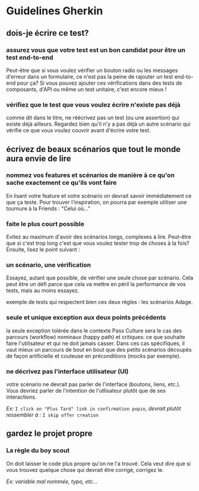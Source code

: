# Guidelines Gherkin

## dois-je écrire ce test?

### assurez vous que votre test est un bon candidat pour être un test end-to-end

Peut-être que si vous voulez vérifier un bouton radio ou les messages d'erreur dans un formulaire, ce n'est pas la peine de rajouter un test end-to-end pour ça? Si vous pouvez ajouter ces vérifications dans des tests de composants, d'API ou même un test unitaire, c'est encore mieux !

### vérifiez que le test que vous voulez écrire n'existe pas déjà

comme dit dans le titre, ne réécrivez pas un test (ou une assertion) qui existe déjà ailleurs. Regardez bien qu'il n'y a pas déjà un autre scénario qui vérifie ce que vous voulez couvrir avant d'écrire votre test.

## écrivez de beaux scénarios que tout le monde aura envie de lire

### nommez vos features et scénarios de manière à ce qu'on sache exactement ce qu'ils vont faire

En lisant votre feature et votre scénario on devrait savoir immédiatement ce que ça teste.
Pour trouver l'inspiration, on pourra par exemple utiliser une tournure à la Friends : "Celui où..."

### faite le plus court possible

Evitez au maximum d'avoir des scénarios longs, complexes à lire. Peut-être que si c'est trop long c'est que vous voulez tester trop de choses à la fois? Ensuite, lisez le point suivant :

### un scénario, une vérification

Essayez, autant que possible, de vérifier une seule chose par scénario. Cela peut être un défi parce que cela va mettre en péril la performance de vos tests, mais au moins essayez.

exemple de tests qui respectent bien ces deux règles : les scénarios Adage.

### seule et unique exception aux deux points précédents

la seule exception tolérée dans le contexte Pass Culture sera le cas des parcours (workflow) nominaux (happy path) et critiques: ce que souhaite faire l'utilisateur et qui ne doit jamais casser. Dans ces cas spécifiques, il vaut mieux un parcours de bout en bout que des petits scénarios découpés de façon artificielle et couteuse en préconditions (mocks par exemple).

### ne décrivez pas l'interface utilisateur (UI)

votre scénario ne devrait pas parler de l'interface (boutons, liens, etc.). Vous devriez parler de l'intention de l'utlisateur plutôt que de ses interactions.

_Ex:_ `I click on "Plus Tard" link in confirmation popin`_, devrait plutôt ressembler à :_ `I skip offer creation`


## gardez le projet propre

### La règle du boy scout

On doit laisser le code plus propre qu'on ne l'a trouvé. Cela veut dire que si vous trouvez quelque chose qui devrait être corrigé, corrigez le.

_Ex: variable mal nommée, typo, etc..._